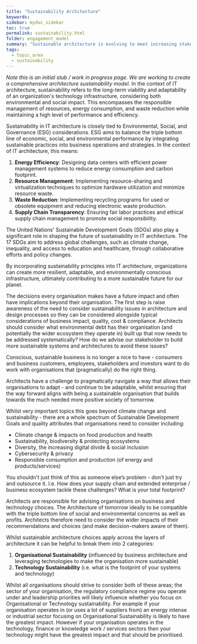```yaml
---
title: "Sustainability Architecture"
keywords: 
sidebar: mydoc_sidebar
toc: true
permalink: sustainability.html
folder: engagement_model
summary: "Sustainable architecture is evolving to meet increasing stakeholder demands and accompanying advances in information technology."
tags: 
  - topic_area
  - sustainability
---
```


*Note this is an initial stub / work in progress page. We are working to create a comprehensive architecture sustainability model.*
In the context of IT architecture, sustainability refers to the long-term viability and adaptability of an organization's technology infrastructure, considering both environmental and social impact. This encompasses the responsible management of resources, energy consumption, and waste reduction while maintaining a high level of performance and efficiency.

Sustainability in IT architecture is closely tied to Environmental, Social, and Governance (ESG) considerations. ESG aims to balance the triple bottom line of economic, social, and environmental performance by integrating sustainable practices into business operations and strategies. In the context of IT architecture, this means:

1. **Energy Efficiency**: Designing data centers with efficient power management systems to reduce energy consumption and carbon footprint.
2. **Resource Management**: Implementing resource-sharing and virtualization techniques to optimize hardware utilization and minimize resource waste.
3. **Waste Reduction**: Implementing recycling programs for used or obsolete equipment and reducing electronic waste production.
4. **Supply Chain Transparency**: Ensuring fair labor practices and ethical supply chain management to promote social responsibility.

The United Nations' Sustainable Development Goals (SDGs) also play a significant role in shaping the future of sustainability in IT architecture. The 17 SDGs aim to address global challenges, such as climate change, inequality, and access to education and healthcare, through collaborative efforts and policy changes.

By incorporating sustainability principles into IT architecture, organizations can create more resilient, adaptable, and environmentally conscious infrastructure, ultimately contributing to a more sustainable future for our planet.

The decisions every organisation makes  have a future impact and often have implications beyond their organisation. The first step is raise awareness of the need to consider sustainability issues in architecture and design processes so they can be considered alongside typical considerations of business impact, quality, cost & compliance. Architects should consider what environmental debt has their organisation (and potentially the wider ecosystem they operate in) built up that now needs to be addressed systematically? How do we advise our stakeholder to build more sustainable systems and architectures to avoid these issues?

Conscious, sustainable business is no longer a nice to have - consumers and business customers, employees, stakeholders and investors want to do work with organisations that (pragmatically) do the right thing.   

Architects have a challenge to pragmatically navigate a way that allows their organisations to adapt - and continue to be adaptable, whilst ensuring that the way forward aligns with being a sustainable organisation that builds towards the much needed more positive society of tomorrow.

Whilst very important topics this goes beyond climate change and sustainability - there are a whole spectrum of Sustainable Development Goals and quality attributes that organisations need to consider including:

- Climate change & impacts on food production and health
- Sustainability, biodiversity & protecting ecosystems
- Diversity, the increasing digital divide & social inclusion
- Cybersecurity & privacy
- Responsible consumption and production (of energy and products/services)

You shouldn't just think of this as someone else’s problem - don't just try and outsource it. I.e. How does your supply chain and extended enterprise / business ecosystem tackle these challenges? What is your total footprint?

Architects are responsible for advising organisations on business and technology choices. The Architecture of tomorrow ideally  to be compatible with the triple bottom line of social and environmental concerns as well as profits. Architects therefore need to consider the wider impacts of their recommendations and choices (and make decision-makers aware of them).

Whilst sustainable architecture choices apply across the layers of architecture it can be helpful to break them into 2 categories:

1. **Organisational Sustainability** (influenced by business architecture and leveraging technologies to make the organisation more sustainable)
2. **Technology Sustainability** (i.e. what is the footprint of your systems and technology)

Whilst all organisations should strive to consider both of these areas; the sector of your organisation, the regulatory compliance regime you operate under and leadership priorities will likely influence whether you focus on Organisational or Technology sustainability. For example if your organisation operates in (or uses a lot of suppliers from) an energy intense or industrial sector focusing on Organisational Sustainability is likely to have the greatest impact. However if your organisation operates in the technology, finance or knowledge work / services sectors then your technology might have the greatest impact and that should be prioritised.
